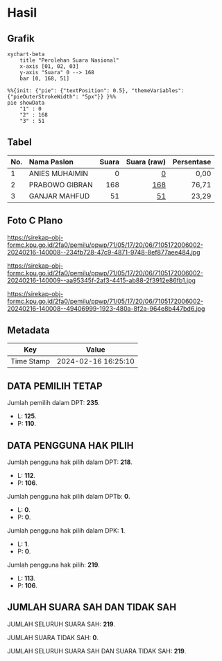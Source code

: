 # Hasil

## Grafik

```mermaid
xychart-beta
    title "Perolehan Suara Nasional"
    x-axis [01, 02, 03]
    y-axis "Suara" 0 --> 168
    bar [0, 168, 51]
```

```mermaid
%%{init: {"pie": {"textPosition": 0.5}, "themeVariables": {"pieOuterStrokeWidth": "5px"}} }%%
pie showData
    "1" : 0
    "2" : 168
    "3" : 51
```

## Tabel

| No. | Nama Paslon    | Suara | Suara (raw) | Persentase |
|:--- |:-------------- | -----:| -----------:| ----------:|
| 1   | ANIES MUHAIMIN | 0     | [0][p-1]    | 0,00       |
| 2   | PRABOWO GIBRAN | 168   | [168][p-2]  | 76,71      |
| 3   | GANJAR MAHFUD  | 51    | [51][p-3]   | 23,29      |


[p-1]: https://github.com/gigit-pemilu/pemilu-2024/blob/main/pilpres/hitung-suara/sub/71-sulawesi-utara/sub/05-minahasa-selatan/sub/17-amurang-barat/sub/2006-pondos/sub/002-tps/sub/paslon-1.txt
[p-2]: https://github.com/gigit-pemilu/pemilu-2024/blob/main/pilpres/hitung-suara/sub/71-sulawesi-utara/sub/05-minahasa-selatan/sub/17-amurang-barat/sub/2006-pondos/sub/002-tps/sub/paslon-2.txt
[p-3]: https://github.com/gigit-pemilu/pemilu-2024/blob/main/pilpres/hitung-suara/sub/71-sulawesi-utara/sub/05-minahasa-selatan/sub/17-amurang-barat/sub/2006-pondos/sub/002-tps/sub/paslon-3.txt

## Foto C Plano

https://sirekap-obj-formc.kpu.go.id/2fa0/pemilu/ppwp/71/05/17/20/06/7105172006002-20240216-140008--234fb728-47c9-4871-9748-8ef877aee484.jpg

https://sirekap-obj-formc.kpu.go.id/2fa0/pemilu/ppwp/71/05/17/20/06/7105172006002-20240216-140009--aa95345f-2af3-4415-ab88-2f3912e86fb1.jpg

https://sirekap-obj-formc.kpu.go.id/2fa0/pemilu/ppwp/71/05/17/20/06/7105172006002-20240216-140008--49406999-1923-480a-8f2a-964e8b447bd6.jpg


## Metadata

| Key        | Value               |
| ---------- | ------------------- |
| Time Stamp | 2024-02-16 16:25:10 |


## DATA PEMILIH TETAP

Jumlah pemilih dalam DPT: **235**.
 * L: **125**.
 * P: **110**.

## DATA PENGGUNA HAK PILIH

Jumlah pengguna hak pilih dalam DPT: **218**.
 * L: **112**.
 * P: **106**.

Jumlah pengguna hak pilih dalam DPTb: **0**.
 * L: **0**.
 * P: **0**.

Jumlah pengguna hak pilih dalam DPK: **1**.
 * L: **1**.
 * P: **0**.

Jumlah pengguna hak pilih: **219**.
 * L: **113**.
 * P: **106**.

## JUMLAH SUARA SAH DAN TIDAK SAH

JUMLAH SELURUH SUARA SAH: **219**.

JUMLAH SUARA TIDAK SAH: **0**.

JUMLAH SELURUH SUARA SAH DAN SUARA TIDAK SAH: **219**.


